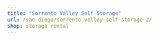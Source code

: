 ```yaml
---
title: "Sorrento Valley Self Storage"
url: /san-diego/sorrento-valley-self-storage-2/
shop: storage rental
---
```


